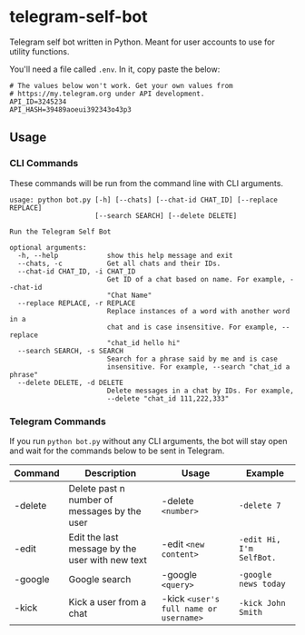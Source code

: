 # telegram-self-bot

Telegram self bot written in Python. Meant for user accounts to use for utility
functions.

You'll need a file called `.env`. In it, copy paste the below:

```
# The values below won't work. Get your own values from
# https://my.telegram.org under API development.
API_ID=3245234
API_HASH=39489aoeui392343o43p3
```

## Usage

### CLI Commands

These commands will be run from the command line with CLI arguments.

```
usage: python bot.py [-h] [--chats] [--chat-id CHAT_ID] [--replace REPLACE]
                     [--search SEARCH] [--delete DELETE]

Run the Telegram Self Bot

optional arguments:
  -h, --help            show this help message and exit
  --chats, -c           Get all chats and their IDs.
  --chat-id CHAT_ID, -i CHAT_ID
                        Get ID of a chat based on name. For example, --chat-id
                        "Chat Name"
  --replace REPLACE, -r REPLACE
                        Replace instances of a word with another word in a
                        chat and is case insensitive. For example, --replace
                        "chat_id hello hi"
  --search SEARCH, -s SEARCH
                        Search for a phrase said by me and is case
                        insensitive. For example, --search "chat_id a phrase"
  --delete DELETE, -d DELETE
                        Delete messages in a chat by IDs. For example,
                        --delete "chat_id 111,222,333"
```

### Telegram Commands

If you run `python bot.py` without any CLI arguments, the bot will stay open
and wait for the commands below to be sent in Telegram.

| Command | Description                                     | Usage                                  | Example                  |
| ------- | ----------------------------------------------- | -------------------------------------- | ------------------------ |
| -delete | Delete past n number of messages by the user    | -delete `<number>`                     | `-delete 7`              |
| -edit   | Edit the last message by the user with new text | -edit `<new content>`                  | `-edit Hi, I'm SelfBot.` |
| -google | Google search                                   | -google `<query>`                      | `-google news today`     |
| -kick   | Kick a user from a chat                         | -kick `<user's full name or username>` | `-kick John Smith`       |
